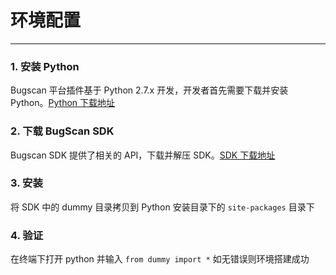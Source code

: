 # 环境配置
---

### 1. 安装 Python
 
 Bugscan 平台插件基于 Python 2.7.x 开发，开发者首先需要下载并安装 Python。[Python 下载地址](https://www.python.org/downloads/)

### 2. 下载 BugScan SDK

 Bugscan SDK 提供了相关的 API，下载并解压 SDK。[SDK 下载地址](https://www.bugscan.net/sdk.zip)

### 3. 安装

将 SDK 中的 dummy 目录拷贝到 Python 安装目录下的 `site-packages` 目录下

### 4. 验证

在终端下打开 python 并输入 `from dummy import *` 如无错误则环境搭建成功
